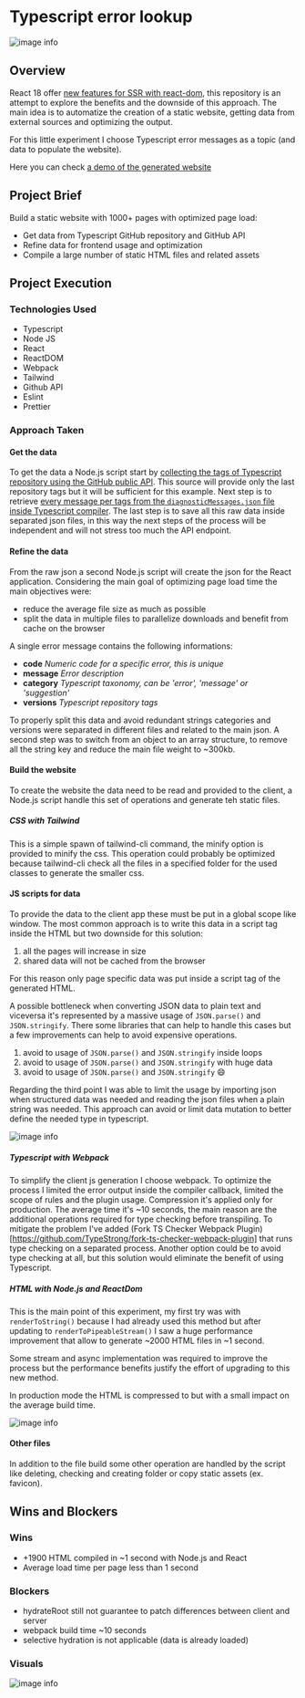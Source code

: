 # **Typescript error lookup**

![image info](./readme_assets/preview_hp.png)

## Overview

React 18 offer [new features for SSR with react-dom](https://reactjs.org/blog/2022/03/08/react-18-upgrade-guide.html#updates-to-server-rendering-apis), this repository is an attempt to explore the benefits and the downside of this approach.
The main idea is to automatize the creation of a static website, getting data from external sources and optimizing the output.

For this little experiment I choose Typescript error messages as a topic (and data to populate the website).

Here you can check [a demo of the generated website](https://typescript-errors-lookup.s3.eu-central-1.amazonaws.com/index.html)

## Project Brief

Build a static website with 1000+ pages with optimized page load:

- Get data from Typescript GitHub repository and GitHub API
- Refine data for frontend usage and optimization
- Compile a large number of static HTML files and related assets

## Project Execution

### Technologies Used

- Typescript
- Node JS
- React 
- ReactDOM
- Webpack
- Tailwind
- Github API
- Eslint
- Prettier

### Approach Taken

#### Get the data

To get the data a Node.js script start by [collecting the tags of Typescript repository using the GitHub public API](https://api.github.com/repos/microsoft/TypeScript/tags).
This source will provide only the last repository tags but it will be sufficient for this example.
Next step is to retrieve [every message per tags from the `diagnosticMessages.json` file inside Typescript compiler](https://github.com/microsoft/TypeScript/blob/v4.9.3/src/compiler/diagnosticMessages.json).
The last step is to save all this raw data inside separated json files, in this way the next steps of the process will be independent and will not stress too much the API endpoint.   

#### Refine the data

From the raw json a second Node.js script will create the json for the React application.
Considering the main goal of optimizing page load time the main objectives were:

- reduce the average file size as much as possible
- split the data in multiple files to parallelize downloads and benefit from cache on the browser

A single error message contains the following informations:

- __code__ *Numeric code for a specific error, this is unique*
- __message__ *Error description*
- __category__ *Typescript taxonomy, can be 'error', 'message' or 'suggestion'*
- __versions__ *Typescript repository tags*

To properly split this data and avoid redundant strings categories and versions were separated in different files and related to the main json.
A second step was to switch from an object to an array structure, to remove all the string key and reduce the main file weight to ~300kb.

#### Build the website

To create the website the data need to be read and provided to the client, a Node.js script handle this set of operations and generate teh static files.

##### CSS with Tailwind

This is a simple spawn of tailwind-cli command, the minify option is provided to minify the css.
This operation could probably be optimized because tailwind-cli check all the files in a specified folder for the used classes to generate the smaller css.

#### JS scripts for data

To provide the data to the client app these must be put in a global scope like window.
The most common approach is to write this data in a script tag inside the HTML but two downside for this solution:

1) all the pages will increase in size
2) shared data will not be cached from the browser

For this reason only page specific data was put inside a script tag of the generated HTML.

A possible bottleneck when converting JSON data to plain text and viceversa it's represented by a massive usage of `JSON.parse()` and `JSON.stringify`.
There some libraries that can help to handle this cases but a few improvements can help to avoid expensive operations.

1) avoid to usage of `JSON.parse()` and `JSON.stringify` inside loops
2) avoid to usage of `JSON.parse()` and `JSON.stringify` with huge data 
3) avoid to usage of `JSON.parse()` and `JSON.stringify` :smile:

Regarding the third point I was able to limit the usage by importing json when structured data was needed and reading the json files when a plain string was needed.
This approach can avoid or limit data mutation to better define the needed type in typescript.

![image info](./readme_assets/load_time.png)

##### Typescript with Webpack

To simplify the client js generation I choose webpack. 
To optimize the process I limited the error output inside the compiler callback, limited the scope of rules and the plugin usage.
Compression it's applied only for production.
The average time it's ~10 seconds, the main reason are the additional operations required for type checking before transpiling.
To mitigate the problem I've added (Fork TS Checker Webpack Plugin)[https://github.com/TypeStrong/fork-ts-checker-webpack-plugin] that runs type checking on a separated process.
Another option could be to avoid type checking at all, but this solution would eliminate the benefit of using Typescript.

##### HTML with Node.js and ReactDom

This is the main point of this experiment, my first try was with `renderToString()` because I had already used this method but after updating to
`renderToPipeableStream()` I saw a huge performance improvement that allow to generate ~2000 HTML files in ~1 second.

Some stream and async implementation was required to improve the process but the performance benefits justify the effort of upgrading to this new method.

In production mode the HTML is compressed to but with a small impact on the average build time.

![image info](./readme_assets/build_time.png)

#### Other files

In addition to the file build some other operation are handled by the script like deleting, checking and creating folder or copy static assets (ex. favicon).



## Wins and Blockers

### Wins

- +1900 HTML compiled in ~1 second with Node.js and React
- Average load time per page less than 1 second

### Blockers

- hydrateRoot still not guarantee to patch differences between client and server
- webpack build time ~10 seconds
- selective hydration is not applicable (data is already loaded)

### Visuals

![image info](./readme_assets/preview_detail.png)

